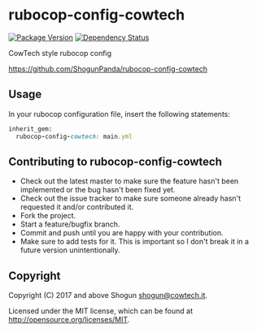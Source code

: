 # rubocop-config-cowtech

[![Package Version](https://badge.fury.io/rb/rubocop-config-cowtech.png)](http://badge.fury.io/rb/rubocop-config-cowtech)
[![Dependency Status](https://gemnasium.com/ShogunPanda/rubocop-config-cowtech.png)](https://gemnasium.com/ShogunPanda/rubocop-config-cowtech)

CowTech style rubocop config

https://github.com/ShogunPanda/rubocop-config-cowtech

## Usage

In your rubocop configuration file, insert the following statements:

```ruby
inherit_gem:
  rubocop-config-cowtech: main.yml
```

## Contributing to rubocop-config-cowtech

* Check out the latest master to make sure the feature hasn't been implemented or the bug hasn't been fixed yet.
* Check out the issue tracker to make sure someone already hasn't requested it and/or contributed it.
* Fork the project.
* Start a feature/bugfix branch.
* Commit and push until you are happy with your contribution.
* Make sure to add tests for it. This is important so I don't break it in a future version unintentionally.

## Copyright

Copyright (C) 2017 and above Shogun <shogun@cowtech.it>.

Licensed under the MIT license, which can be found at http://opensource.org/licenses/MIT.